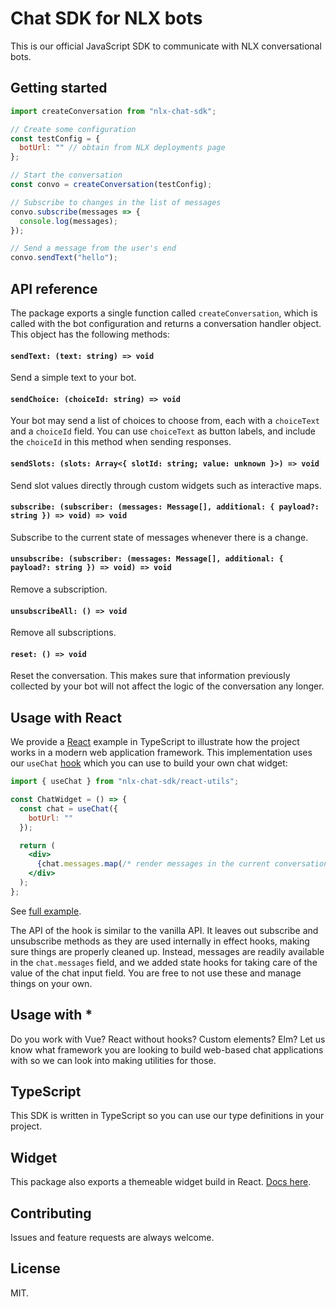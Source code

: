 # Chat SDK for NLX bots

This is our official JavaScript SDK to communicate with NLX conversational bots.

## Getting started

```js
import createConversation from "nlx-chat-sdk";

// Create some configuration
const testConfig = {
  botUrl: "" // obtain from NLX deployments page
};

// Start the conversation
const convo = createConversation(testConfig);

// Subscribe to changes in the list of messages
convo.subscribe(messages => {
  console.log(messages);
});

// Send a message from the user's end
convo.sendText("hello");
```

## API reference

The package exports a single function called `createConversation`, which is called with the bot configuration and returns a conversation handler object. This object has the following methods:

#### `sendText: (text: string) => void`

Send a simple text to your bot.

#### `sendChoice: (choiceId: string) => void`

Your bot may send a list of choices to choose from, each with a `choiceText` and a `choiceId` field. You can use `choiceText` as button labels, and include the `choiceId` in this method when sending responses.

#### `sendSlots: (slots: Array<{ slotId: string; value: unknown }>) => void`

Send slot values directly through custom widgets such as interactive maps.

#### `subscribe: (subscriber: (messages: Message[], additional: { payload?: string }) => void) => void`

Subscribe to the current state of messages whenever there is a change.

#### `unsubscribe: (subscriber: (messages: Message[], additional: { payload?: string }) => void) => void`

Remove a subscription.

#### `unsubscribeAll: () => void`

Remove all subscriptions.

#### `reset: () => void`

Reset the conversation. This makes sure that information previously collected by your bot will not affect the logic of the conversation any longer.

## Usage with React

We provide a [React](https://reactjs.org/) example in TypeScript to illustrate how the project works in a modern web application framework. This implementation uses our `useChat` [hook](https://reactjs.org/docs/hooks-intro.html) which you can use to build your own chat widget:

```jsx
import { useChat } from "nlx-chat-sdk/react-utils";

const ChatWidget = () => {
  const chat = useChat({
    botUrl: ""
  });

  return (
    <div>
      {chat.messages.map(/* render messages in the current conversation */)}
    </div>
  );
};
```

See [full example](examples/with-react.tsx).

The API of the hook is similar to the vanilla API. It leaves out subscribe and unsubscribe methods as they are used internally in effect hooks, making sure things are properly cleaned up. Instead, messages are readily available in the `chat.messages` field, and we added state hooks for taking care of the value of the chat input field. You are free to not use these and manage things on your own.

## Usage with \*

Do you work with Vue? React without hooks? Custom elements? Elm? Let us know what framework you are looking to build web-based chat applications with so we can look into making utilities for those.

## TypeScript

This SDK is written in TypeScript so you can use our type definitions in your project.

## Widget

This package also exports a themeable widget build in React. [Docs here](src/widget/README.md).

## Contributing

Issues and feature requests are always welcome.

## License

MIT.
